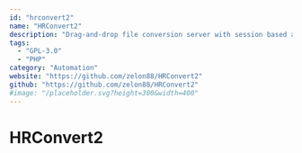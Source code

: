 ```yaml
---
id: "hrconvert2"
name: "HRConvert2"
description: "Drag-and-drop file conversion server with session based authentication, automatic temporary file maintenance, and logging capability."
tags:
  - "GPL-3.0"
  - "PHP"
category: "Automation"
website: "https://github.com/zelon88/HRConvert2"
github: "https://github.com/zelon88/HRConvert2"
#image: "/placeholder.svg?height=300&width=400"
---
```


# HRConvert2
